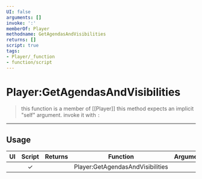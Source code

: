 ```yaml
---
UI: false
arguments: []
invoke: ':'
memberOf: Player
methodname: GetAgendasAndVisibilities
returns: []
script: true
tags:
- Player/_function
- function/script
---
```

# Player:GetAgendasAndVisibilities
> this function is a member of [[Player]]
> this method expects an implicit "self" argument. invoke it with `:`
-----
## Usage
|  UI | Script | Returns | Function | Arguments |
|:---:|:------:|-------:|:--------:|:---------|
| |✓||Player:GetAgendasAndVisibilities||

